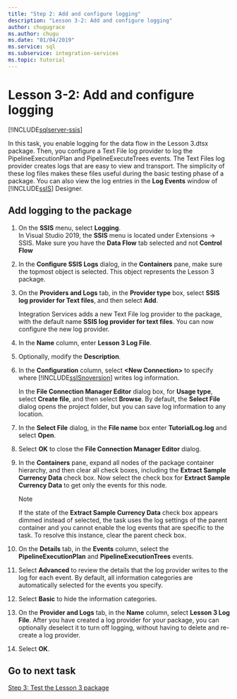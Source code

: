 ```yaml
---
title: "Step 2: Add and configure logging"
description: "Lesson 3-2: Add and configure logging"
author: chugugrace
ms.author: chugu
ms.date: "01/04/2019"
ms.service: sql
ms.subservice: integration-services
ms.topic: tutorial
---
```

# Lesson 3-2: Add and configure logging

[!INCLUDE[sqlserver-ssis](../includes/applies-to-version/sqlserver-ssis.md)]



In this task, you enable logging for the data flow in the Lesson 3.dtsx package. Then, you configure a Text File log provider to log the PipelineExecutionPlan and PipelineExecuteTrees events. The Text Files log provider creates logs that are easy to view and transport. The simplicity of these log files makes these files useful during the basic testing phase of a package. You can also view the log entries in the **Log Events** window of [!INCLUDE[ssIS](../includes/ssis-md.md)] Designer.  
  
## Add logging to the package  
  
1.  On the **SSIS** menu, select **Logging**.  
    In Visual Studio 2019, the **SSIS** menu is located under Extensions -> SSIS. Make sure you have the **Data Flow** tab selected and not **Control Flow**
  
2.  In the **Configure SSIS Logs** dialog, in the **Containers** pane, make sure the topmost object is selected. This object represents the Lesson 3 package.
  
3.  On the **Providers and Logs** tab, in the **Provider type** box, select **SSIS log provider for Text files**, and then select **Add**.  
  
    Integration Services adds a new Text File log provider to the package, with the default name **SSIS log provider for text files**. You can now configure the new log provider.  
  
4.  In the **Name** column, enter **Lesson 3 Log File**.  
  
5.  Optionally, modify the **Description**.  
  
6.  In the **Configuration** column, select **\<New Connection>** to specify where [!INCLUDE[ssISnoversion](../includes/ssisnoversion-md.md)] writes log information.  
  
    In the **File Connection Manager Editor** dialog box, for **Usage type**, select **Create file**, and then select **Browse**. By default, the **Select File** dialog opens the project folder, but you can save log information to any location.  
  
7.  In the **Select File** dialog, in the **File name** box enter **TutorialLog.log** and select **Open**.
  
8.  Select **OK** to close the **File Connection Manager Editor** dialog.  
  
9. In the **Containers** pane, expand all nodes of the package container hierarchy, and then clear all check boxes, including the **Extract Sample Currency Data** check box. Now select the check box for **Extract Sample Currency Data** to get only the events for this node.  
  
    > [!NOTE]  
    > If the state of the **Extract Sample Currency Data** check box appears dimmed instead of selected, the task uses the log settings of the parent container and you cannot enable the log events that are specific to the task. To resolve this instance, clear the parent check box.
  
10. On the **Details** tab, in the **Events** column, select the **PipelineExecutionPlan** and **PipelineExecutionTrees** events.  
  
11. Select **Advanced** to review the details that the log provider writes to the log for each event. By default, all information categories are automatically selected for the events you specify.  
  
12. Select **Basic** to hide the information categories.  
  
13. On the **Provider and Logs** tab, in the **Name** column, select **Lesson 3 Log File**. After you have created a log provider for your package, you can optionally deselect it to turn off logging, without having to delete and re-create a log provider.  
  
14. Select **OK**.  
  
## Go to next task  
[Step 3: Test the Lesson 3 package](../integration-services/lesson-3-3-testing-the-lesson-3-tutorial-package.md)  
  
